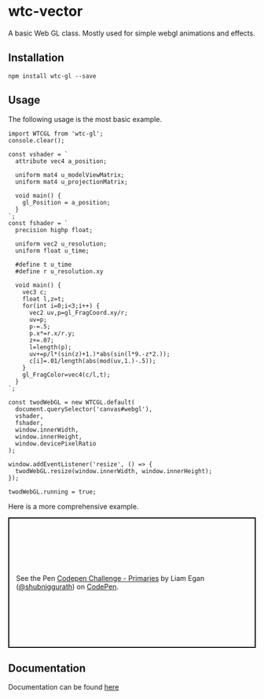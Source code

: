 # wtc-vector
A basic Web GL class. Mostly used for simple webgl animations and effects.

## Installation
```
npm install wtc-gl --save
```

## Usage
The following usage is the most basic example.
```
import WTCGL from 'wtc-gl';
console.clear();

const vshader = `
  attribute vec4 a_position;
  
  uniform mat4 u_modelViewMatrix;
  uniform mat4 u_projectionMatrix;
  
  void main() {
    gl_Position = a_position;
  }
`;
const fshader = `
  precision highp float;
  
  uniform vec2 u_resolution;
  uniform float u_time;
  
  #define t u_time
  #define r u_resolution.xy

  void main() {
    vec3 c;
    float l,z=t;
    for(int i=0;i<3;i++) {
      vec2 uv,p=gl_FragCoord.xy/r;
      uv=p;
      p-=.5;
      p.x*=r.x/r.y;
      z+=.07;
      l=length(p);
      uv+=p/l*(sin(z)+1.)*abs(sin(l*9.-z*2.));
      c[i]=.01/length(abs(mod(uv,1.)-.5));
    }
    gl_FragColor=vec4(c/l,t);
  }
`;

const twodWebGL = new WTCGL.default(
  document.querySelector('canvas#webgl'), 
  vshader, 
  fshader,
  window.innerWidth,
  window.innerHeight,
  window.devicePixelRatio
);

window.addEventListener('resize', () => {
  twodWebGL.resize(window.innerWidth, window.innerHeight);
});

twodWebGL.running = true;
```

Here is a more comprehensive example.
<p class="codepen" data-height="265" data-theme-id="0" data-default-tab="result" data-user="shubniggurath" data-slug-hash="REOZLY" style="height: 265px; box-sizing: border-box; display: flex; align-items: center; justify-content: center; border: 2px solid black; margin: 1em 0; padding: 1em;" data-pen-title="Codepen Challenge - Primaries">
  <span>See the Pen <a href="https://codepen.io/shubniggurath/pen/REOZLY/">
  Codepen Challenge - Primaries</a> by Liam Egan (<a href="https://codepen.io/shubniggurath">@shubniggurath</a>)
  on <a href="https://codepen.io">CodePen</a>.</span>
</p>
<script async src="https://static.codepen.io/assets/embed/ei.js"></script>

## Documentation
Documentation can be found [here](https://wethegit.github.io/wtc-gl/docs/)